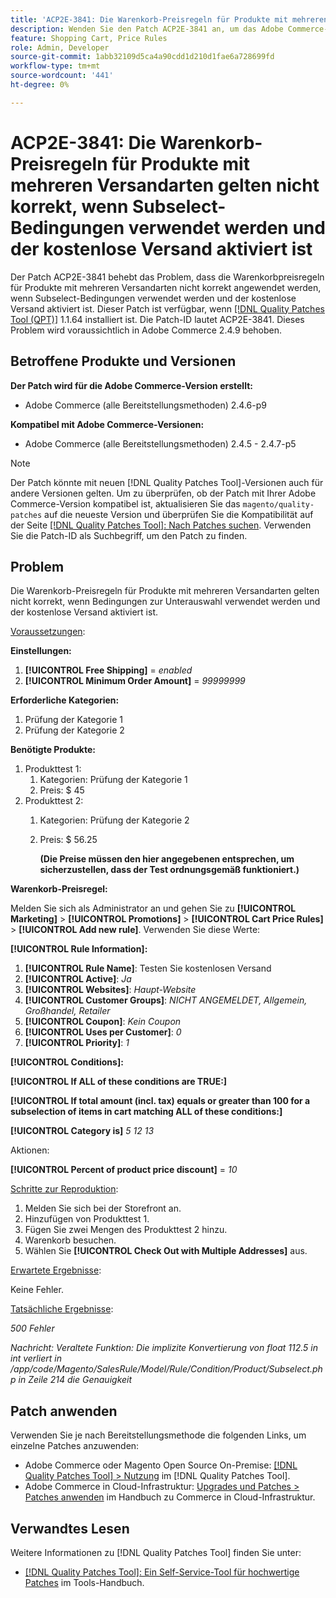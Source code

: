 ```yaml
---
title: 'ACP2E-3841: Die Warenkorb-Preisregeln für Produkte mit mehreren Versandarten gelten nicht korrekt, wenn Subselect-Bedingungen verwendet werden und der kostenlose Versand aktiviert ist'
description: Wenden Sie den Patch ACP2E-3841 an, um das Adobe Commerce-Problem zu beheben, bei dem die Warenkorbpreisregeln für Produkte mit mehreren Versandarten nicht korrekt angewendet werden, wenn Bedingungen zur Unterauswahl verwendet werden und der kostenlose Versand aktiviert ist.
feature: Shopping Cart, Price Rules
role: Admin, Developer
source-git-commit: 1abb32109d5ca4a90cdd1d210d1fae6a728699fd
workflow-type: tm+mt
source-wordcount: '441'
ht-degree: 0%

---
```



# ACP2E-3841: Die Warenkorb-Preisregeln für Produkte mit mehreren Versandarten gelten nicht korrekt, wenn Subselect-Bedingungen verwendet werden und der kostenlose Versand aktiviert ist

Der Patch ACP2E-3841 behebt das Problem, dass die Warenkorbpreisregeln für Produkte mit mehreren Versandarten nicht korrekt angewendet werden, wenn Subselect-Bedingungen verwendet werden und der kostenlose Versand aktiviert ist. Dieser Patch ist verfügbar, wenn [[!DNL Quality Patches Tool (QPT)]](/help/tools/quality-patches-tool/quality-patches-tool-to-self-serve-quality-patches.md) 1.1.64 installiert ist. Die Patch-ID lautet ACP2E-3841. Dieses Problem wird voraussichtlich in Adobe Commerce 2.4.9 behoben.

## Betroffene Produkte und Versionen

**Der Patch wird für die Adobe Commerce-Version erstellt:**

* Adobe Commerce (alle Bereitstellungsmethoden) 2.4.6-p9

**Kompatibel mit Adobe Commerce-Versionen:**

* Adobe Commerce (alle Bereitstellungsmethoden) 2.4.5 - 2.4.7-p5

>[!NOTE]
>
>Der Patch könnte mit neuen [!DNL Quality Patches Tool]-Versionen auch für andere Versionen gelten. Um zu überprüfen, ob der Patch mit Ihrer Adobe Commerce-Version kompatibel ist, aktualisieren Sie das `magento/quality-patches` auf die neueste Version und überprüfen Sie die Kompatibilität auf der Seite [[!DNL Quality Patches Tool]: Nach Patches suchen](https://experienceleague.adobe.com/tools/commerce-quality-patches/index.html). Verwenden Sie die Patch-ID als Suchbegriff, um den Patch zu finden.

## Problem

Die Warenkorb-Preisregeln für Produkte mit mehreren Versandarten gelten nicht korrekt, wenn Bedingungen zur Unterauswahl verwendet werden und der kostenlose Versand aktiviert ist.

<u>Voraussetzungen</u>:

**Einstellungen:**
1. **[!UICONTROL Free Shipping]** = *enabled*
1. **[!UICONTROL Minimum Order Amount]** = *99999999*

**Erforderliche Kategorien:**
1. Prüfung der Kategorie 1
1. Prüfung der Kategorie 2

**Benötigte Produkte:**
1. Produkttest 1:
   1. Kategorien: Prüfung der Kategorie 1
   1. Preis: $ 45
1. Produkttest 2:
   1. Kategorien: Prüfung der Kategorie 2
   1. Preis: $ 56.25 

      **(Die Preise müssen den hier angegebenen entsprechen, um sicherzustellen, dass der Test ordnungsgemäß funktioniert.)**

**Warenkorb-Preisregel:**

Melden Sie sich als Administrator an und gehen Sie zu **[!UICONTROL Marketing]** > **[!UICONTROL Promotions]** > **[!UICONTROL Cart Price Rules]** > **[!UICONTROL Add new rule]**. Verwenden Sie diese Werte:

**[!UICONTROL Rule Information]:**
1. **[!UICONTROL Rule Name]**: Testen Sie kostenlosen Versand
1. **[!UICONTROL Active]**: *Ja*
1. **[!UICONTROL Websites]**: *Haupt-Website*
1. **[!UICONTROL Customer Groups]**: *NICHT ANGEMELDET, Allgemein, Großhandel, Retailer*
1. **[!UICONTROL Coupon]**: *Kein Coupon*
1. **[!UICONTROL Uses per Customer]**: *0*
1. **[!UICONTROL Priority]**: *1*

**[!UICONTROL Conditions]:**

**[!UICONTROL If ALL of these conditions are TRUE:]**


**[!UICONTROL If total amount (incl. tax) equals or greater than 100 for a subselection of items in cart matching ALL of these conditions:]**


**[!UICONTROL Category is]** *5 12 13*

Aktionen:

**[!UICONTROL Percent of product price discount]** = *10*

<u>Schritte zur Reproduktion</u>:

1. Melden Sie sich bei der Storefront an.
2. Hinzufügen von Produkttest 1.
3. Fügen Sie zwei Mengen des Produkttest 2 hinzu.
4. Warenkorb besuchen.
5. Wählen Sie **[!UICONTROL Check Out with Multiple Addresses]** aus.

<u>Erwartete Ergebnisse</u>:

Keine Fehler.

<u>Tatsächliche Ergebnisse</u>:

*500 Fehler*

*Nachricht: Veraltete Funktion: Die implizite Konvertierung von float 112.5 in int verliert in /app/code/Magento/SalesRule/Model/Rule/Condition/Product/Subselect.php in Zeile 214 die Genauigkeit*

## Patch anwenden

Verwenden Sie je nach Bereitstellungsmethode die folgenden Links, um einzelne Patches anzuwenden:

* Adobe Commerce oder Magento Open Source On-Premise: [[!DNL Quality Patches Tool] > Nutzung](/help/tools/quality-patches-tool/usage.md) im [!DNL Quality Patches Tool].
* Adobe Commerce in Cloud-Infrastruktur: [Upgrades und Patches > Patches anwenden](https://experienceleague.adobe.com/docs/commerce-cloud-service/user-guide/develop/upgrade/apply-patches.html) im Handbuch zu Commerce in Cloud-Infrastruktur.

## Verwandtes Lesen

Weitere Informationen zu [!DNL Quality Patches Tool] finden Sie unter:

* [[!DNL Quality Patches Tool]: Ein Self-Service-Tool für hochwertige Patches](/help/tools/quality-patches-tool/quality-patches-tool-to-self-serve-quality-patches.md) im Tools-Handbuch.
